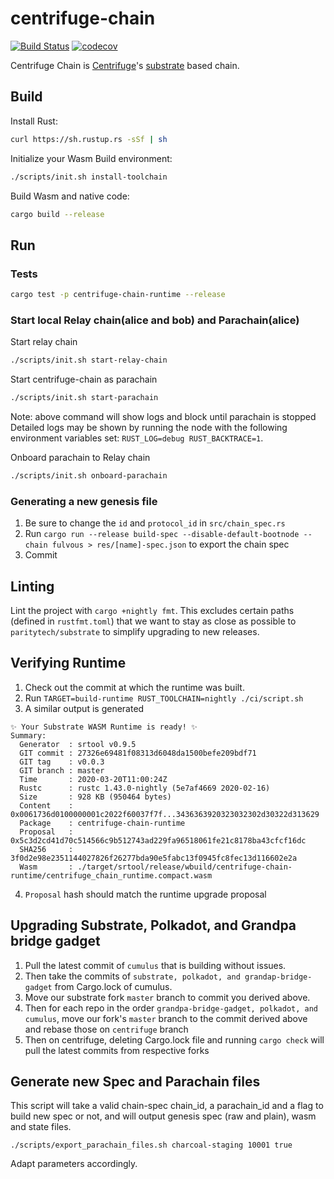 # centrifuge-chain

[![Build Status](https://travis-ci.com/centrifuge/centrifuge-chain.svg?branch=master)](https://travis-ci.com/centrifuge/centrifuge-chain)
[![codecov](https://codecov.io/gh/centrifuge/centrifuge-chain/branch/master/graph/badge.svg)](https://codecov.io/gh/centrifuge/centrifuge-chain)

Centrifuge Chain is [Centrifuge](https://centrifuge.io)'s [substrate](https://github.com/paritytech/substrate) based chain.

## Build

Install Rust:

```bash
curl https://sh.rustup.rs -sSf | sh
```

Initialize your Wasm Build environment:

```bash
./scripts/init.sh install-toolchain
```

Build Wasm and native code:

```bash
cargo build --release
```

## Run

### Tests

```bash
cargo test -p centrifuge-chain-runtime --release
```

### Start local Relay chain(alice and bob) and Parachain(alice)  

Start relay chain
```bash
./scripts/init.sh start-relay-chain
```

Start  centrifuge-chain as parachain
```bash
./scripts/init.sh start-parachain
```

Note: above command will show logs and block until parachain is stopped  
Detailed logs may be shown by running the node with the following environment variables set: `RUST_LOG=debug RUST_BACKTRACE=1`.

Onboard parachain to Relay chain
```bash
./scripts/init.sh onboard-parachain
```

### Generating a new genesis file

1. Be sure to change the `id` and `protocol_id` in `src/chain_spec.rs`
2. Run `cargo run --release build-spec --disable-default-bootnode --chain fulvous > res/[name]-spec.json` to export the chain spec
3. Commit

## Linting

Lint the project with `cargo +nightly fmt`. This excludes certain paths (defined in `rustfmt.toml`) that we want to stay as close as possible to `paritytech/substrate` to simplify upgrading to new releases.

## Verifying Runtime
1. Check out the commit at which the runtime was built.
2. Run `TARGET=build-runtime RUST_TOOLCHAIN=nightly ./ci/script.sh`
3. A similar output is generated
```
✨ Your Substrate WASM Runtime is ready! ✨
Summary:
  Generator  : srtool v0.9.5
  GIT commit : 27326e69481f08313d6048da1500befe209bdf71
  GIT tag    : v0.0.3
  GIT branch : master
  Time       : 2020-03-20T11:00:24Z
  Rustc      : rustc 1.43.0-nightly (5e7af4669 2020-02-16)
  Size       : 928 KB (950464 bytes)
  Content    : 0x0061736d0100000001c2022f60037f7f...3436363920323032302d30322d313629
  Package    : centrifuge-chain-runtime
  Proposal   : 0x5c3d2cd41d70c514566c9b512743ad229fa96518061fe21c8178ba43cfcf16dc
  SHA256     : 3f0d2e98e2351144027826f26277bda90e5fabc13f0945fc8fec13d116602e2a
  Wasm       : ./target/srtool/release/wbuild/centrifuge-chain-runtime/centrifuge_chain_runtime.compact.wasm
```
4. `Proposal` hash should match the runtime upgrade proposal

## Upgrading Substrate, Polkadot, and Grandpa bridge gadget
1. Pull the latest commit of `cumulus` that is building without issues.
2. Then take the commits of `substrate, polkadot, and grandap-bridge-gadget` from Cargo.lock of cumulus.
3. Move our substrate fork `master` branch to commit you derived above.
4. Then for each repo in the order `grandpa-bridge-gadget, polkadot, and cumulus`, 
   move our fork's `master` branch to the commit derived above and rebase those on `centrifuge` branch
5. Then on centrifuge, deleting Cargo.lock file and running `cargo check`  will pull the latest commits from respective forks 

## Generate new Spec and Parachain files
This script will take a valid chain-spec chain_id, a parachain_id and a flag to build new spec or not, and will output genesis spec (raw and plain), wasm and state files.
```shell
./scripts/export_parachain_files.sh charcoal-staging 10001 true
```
Adapt parameters accordingly.
